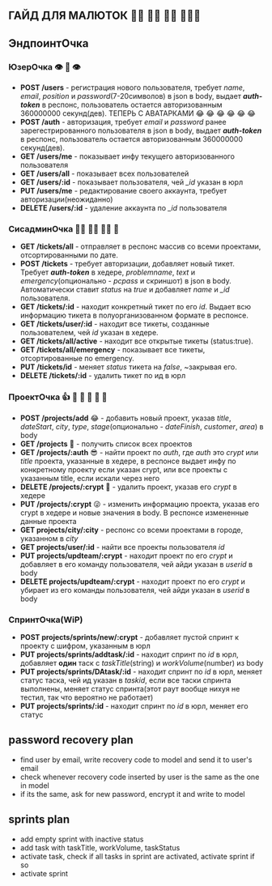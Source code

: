 ГАЙД ДЛЯ МАЛЮТОК :man_with_probing_cane: :person_in_manual_wheelchair: :man_in_manual_wheelchair: :family_man_man_boy:
---------------------
## ЭндпоинтОчка
### ЮзерОчка :eye: :lips: :eye:
- **POST /users** - регистрация нового пользователя, требует *name*, *email*, *position* и *password*(7-20символов) в json в body, выдает ***auth-token*** в респонс, пользователь остается авторизованным 360000000 секунд(дев). ТЕПЕРЬ С АВАТАРКАМИ :joy: :joy: :joy: :joy: :joy: :joy:
- **POST /auth** - авторизация, требует *email* и *password* ранее зарегестрированного пользователя в json в body, выдает ***auth-token*** в респонс, пользователь остается авторизованным 360000000 секунд(дев).
- **GET /users/me** - показывает инфу текущего авторизованного пользователя
- **GET /users/all** - показывает всех пользователей
- **GET /users/:id** - показывает пользователя, чей *_id* указан в юрл
- **PUT /users/me** - редактирование своего аккаунта, требует авторизации(неожиданно)
- **DELETE /users/:id** - удаление аккаунта по *_id* пользователя

### СисадминОчка :mechanic: :man_mechanic: :mechanic: :place_of_worship:
  - **GET /tickets/all** - отправляет в респонс массив со всеми проектами, отсортированными по дате.
  - **POST /tickets** - требует авторизации, добавляет новый тикет. Требует ***auth-token*** в хедере, *problemname*, *text* и *emergency*(опционально - *pcpass* и скриншот) в json в body. Автоматически ставит *status* на *true* и добавляет *name* и *_id* пользователя.
  - **GET /tickets/:id** - находит конкретный тикет по его *id*. Выдает всю информацию тикета в полуорганизованном формате в респонсе.
  - **GET /tickets/user/:id** - находит все тикеты, созданные пользователем, чей *id* указан в хедере.
  - **GET /tickets/all/active** - находит все открытые тикеты (status:true).
  - **GET /tickets/all/emergency** - показывает все тикеты, отсортированные по emergency.
  - **PUT /tickets/id** - меняет *status* тикета на *false*, ~закрывая его.
  - **DELETE /tickets/:id** - удалить тикет по ид в юрл

### ПроектОчка :thumbsup: :call_me_hand: :call_me_hand: :call_me_hand: :call_me_hand: :call_me_hand:
  - **POST /projects/add** :joy: - добавить новый проект, указав *title*, *dateStart*, *city*, *type*, *stage*(опционально - *dateFinish*, *customer*, *area*) в body
  - **GET /projects** :star_struck: - получить список всех проектов
  - **GET /projects/:auth** :sunglasses: - найти проект по *auth*, где *auth* это *crypt* или *title* проекта, указанные в хедере, в респонсе выдает инфу по конкретному проекту если указан crypt, или все проекты с указанным title, если искали через него
  - **DELETE /projects/:crypt** :grimacing: - удалить проект, указав его *crypt* в хедере
  - **PUT /projects/:crypt** :stuck_out_tongue_winking_eye: - изменить информацию проекта, указав его crypt в хедере и новые значения в body. В респонсе измененные данные проекта
  - **GET projects/city/:city** - респонс со всеми проектами в городе, указанном в *city*
  - **GET projects/user/:id** - найти все проекты пользователя *id*
  - **PUT projects/updteam/:crypt** - находит проект по его *crypt* и добавляет в его команду пользователя, чей айди указан в *userid* в body
  - **DELETE projects/updteam/:crypt** - находит проект по его *crypt* и убирает из его команды пользователя, чей айди указан в *userid* в body

  ### СпринтОчка(WiP)
  - **POST projects/sprints/new/:crypt** - добавляет пустой спринт к проекту с шифром, указанным в юрл
  - **PUT projects/sprints/addtask/:id** - находит спринт по *id* в юрл, добавляет **один** таск с *taskTitle*(string) и *workVolume*(number) из body
  - **PUT projects/sprints/DAtask/:id** -  находит спринт по *id* в юрл, меняет статус таска, чей ид указан в *taskid*, если все таски спринта выполнены, меняет статус спринта(этот раут вообще нихуя не тестил, так что вероятно не работает)
  - **PUT projects/sprints/:id** -  находит спринт по *id* в юрл, меняет его статус


password recovery plan
------------------
- find user by email, write recovery code to model and send it to user's email
- check whenever recovery code inserted by user is the same as the one in model
- if its the same, ask for new password, encrypt it and write to model

sprints plan
-------------------
- add empty sprint with inactive status
- add task with taskTitle, workVolume, taskStatus
- activate task, check if all tasks in sprint are activated, activate sprint if so
- activate sprint